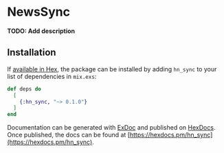 # NewsSync

**TODO: Add description**

## Installation

If [available in Hex](https://hex.pm/docs/publish), the package can be installed
by adding `hn_sync` to your list of dependencies in `mix.exs`:

```elixir
def deps do
  [
    {:hn_sync, "~> 0.1.0"}
  ]
end
```

Documentation can be generated with [ExDoc](https://github.com/elixir-lang/ex_doc)
and published on [HexDocs](https://hexdocs.pm). Once published, the docs can
be found at [https://hexdocs.pm/hn_sync](https://hexdocs.pm/hn_sync).

